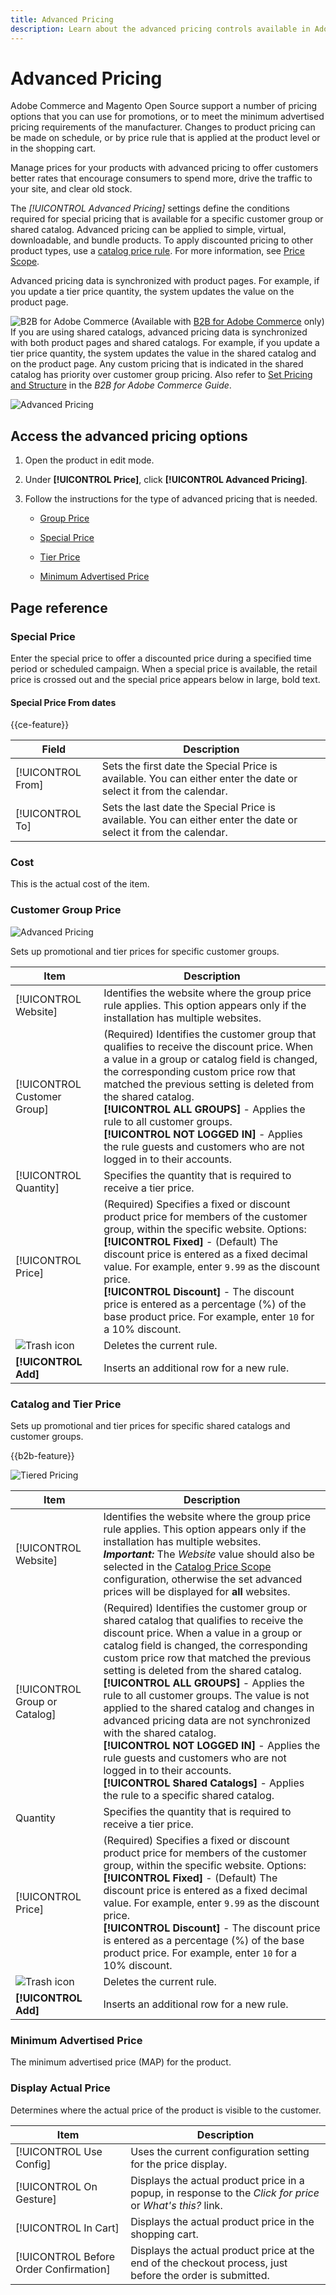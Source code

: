```yaml
---
title: Advanced Pricing
description: Learn about the advanced pricing controls available in Adobe Commerce.
---
```

# Advanced Pricing

Adobe Commerce and Magento Open Source support a number of pricing options that you can use for promotions, or to meet the minimum advertised pricing requirements of the manufacturer. Changes to product pricing can be made on schedule, or by price rule that is applied at the product level or in the shopping cart.

Manage prices for your products with advanced pricing to offer customers better rates that encourage consumers to spend more, drive the traffic to your site, and clear old stock.

The _[!UICONTROL Advanced Pricing]_ settings define the conditions required for special pricing that is available for a specific customer group or shared catalog. Advanced pricing can be applied to simple, virtual, downloadable, and bundle products. To apply discounted pricing to other product types, use a [catalog price rule](https://docs.magento.com/user-guide/marketing/price-rules-catalog.html). For more information, see [Price Scope](catalog-price-scope.md).

Advanced pricing data is synchronized with product pages. For example, if you update a tier price quantity, the system updates the value on the product page.

![B2B for Adobe Commerce](../assets/b2b.svg) (Available with [B2B for Adobe Commerce](./b2b/../introduction.md) only) If you are using shared catalogs, advanced pricing data is synchronized with both product pages and shared catalogs. For example, if you update a tier price quantity, the system updates the value in the shared catalog and on the product page. Any custom pricing that is indicated in the shared catalog has priority over customer group pricing. Also refer to [Set Pricing and Structure](https://experienceleague.adobe.com/docs/commerce-admin/b2b/shared-catalogs/define/catalog-shared-pricing-structure.html) in the _B2B for Adobe Commerce Guide_.

![Advanced Pricing](./assets/product-pricing-advanced-link.png)<!-- zoom -->

## Access the advanced pricing options

1. Open the product in edit mode.

1. Under **[!UICONTROL Price]**, click **[!UICONTROL Advanced Pricing]**.

1. Follow the instructions for the type of advanced pricing that is needed.

   - [Group Price](product-price-group.md)

   - [Special Price](product-price-special.md)

   - [Tier Price](product-price-tier.md)

   - [Minimum Advertised Price](product-price-minimum-advertised.md)

## Page reference

### Special Price

Enter the special price to offer a discounted price during a specified time period or scheduled campaign. When a special price is available, the retail price is crossed out and the special price appears below in large, bold text.

#### Special Price From dates

{{ce-feature}}

| Field | Description |
| ---- | ----------- |
|[!UICONTROL From]|Sets the first date the Special Price is available. You can either enter the date or select it from the calendar.|
|[!UICONTROL To]|Sets the last date the Special Price is available. You can either enter the date or select it from the calendar.|

### Cost

This is the actual cost of the item.

### Customer Group Price

![Advanced Pricing](./assets/product-pricing-advanced.png)<!-- zoom -->

Sets up promotional and tier prices for specific customer groups.

| Item | Description |
| ---- | ----------- |
|[!UICONTROL Website]|Identifies the website where the group price rule applies. This option appears only if the installation has multiple websites.|
|[!UICONTROL Customer Group]|(Required) Identifies the customer group that qualifies to receive the discount price. When a value in a group or catalog field is changed, the corresponding custom price row that matched the previous setting is deleted from the shared catalog. <br/>**[!UICONTROL ALL GROUPS]** - Applies the rule to all customer groups. <br/>**[!UICONTROL NOT LOGGED IN]** - Applies the rule guests and customers who are not logged in to their accounts.|
|[!UICONTROL Quantity]|Specifies the quantity that is required to receive a tier price.|
|[!UICONTROL Price]|(Required) Specifies a fixed or discount product price for members of the customer group, within the specific website. Options: <br/>**[!UICONTROL Fixed]** - (Default) The discount price is entered as a fixed decimal value. For example, enter `9.99` as the discount price. <br/>**[!UICONTROL Discount]** - The discount price is entered as a percentage (%) of the base product price. For example, enter `10` for a 10% discount.|
|![Trash icon](../assets/icon-delete-trashcan-solid.png) |Deletes the current rule.|
|**[!UICONTROL Add]**|Inserts an additional row for a new rule.|

### Catalog and Tier Price

Sets up promotional and tier prices for specific shared catalogs and customer groups.

{{b2b-feature}}

![Tiered Pricing](./assets/product-pricing-promotional-tiered-b2b.png)<!-- zoom -->

|Item|Description|
|----|-----------|
|[!UICONTROL Website]|Identifies the website where the group price rule applies. This option appears only if the installation has multiple websites. <br>**_Important:_** The _Website_ value should also be selected in the [Catalog Price Scope](catalog-price-scope.md) configuration, otherwise the set advanced prices will be displayed for **all** websites.|
|[!UICONTROL Group or Catalog]|(Required) Identifies the customer group or shared catalog that qualifies to receive the discount price. When a value in a group or catalog field is changed, the corresponding custom price row that matched the previous setting is deleted from the shared catalog. <br/>**[!UICONTROL ALL GROUPS]** - Applies the rule to all customer groups. The value is not applied to the shared catalog and changes in advanced pricing data are not synchronized with the shared catalog.<br/>**[!UICONTROL NOT LOGGED IN]** - Applies the rule guests and customers who are not logged in to their accounts.<br/>**[!UICONTROL Shared Catalogs]** - Applies the rule to a specific shared catalog.|
|Quantity|Specifies the quantity that is required to receive a tier price.|
|[!UICONTROL Price]|(Required) Specifies a fixed or discount product price for members of the customer group, within the specific website. Options: <br/>**[!UICONTROL Fixed]** - (Default) The discount price is entered as a fixed decimal value. For example, enter `9.99` as the discount price. <br/>**[!UICONTROL Discount]** - The discount price is entered as a percentage (%) of the base product price. For example, enter `10` for a 10% discount.|
|![Trash icon](../assets/icon-delete-trashcan-solid.png) |Deletes the current rule.|
|**[!UICONTROL Add]**|Inserts an additional row for a new rule.|

### Minimum Advertised Price

The minimum advertised price (MAP) for the product.

### Display Actual Price

Determines where the actual price of the product is visible to the customer.

|Item|Description|
|----|-----------|
|[!UICONTROL Use Config]|Uses the current configuration setting for the price display.|
|[!UICONTROL On Gesture]|Displays the actual product price in a popup, in response to the _Click for price_ or _What's this?_ link.|
|[!UICONTROL In Cart]|Displays the actual product price in the shopping cart.|
|[!UICONTROL Before Order Confirmation]|Displays the actual product price at the end of the checkout process, just before the order is submitted.|
